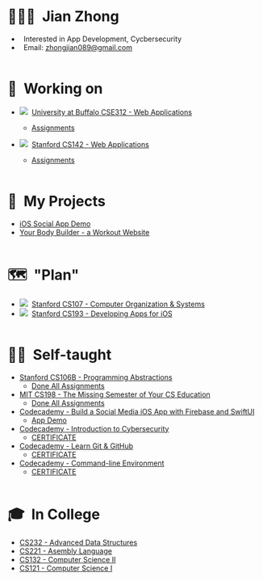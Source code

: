 # 🙋🏻‍♂️&nbsp;&nbsp;Jian Zhong
- &nbsp;&nbsp;Interested in App Development, Cycbersecurity
- &nbsp;&nbsp;Email: [zhongjian089@gmail.com](mailto:zhongjian089@gmail.com)
<br><br>

# 📍&nbsp;&nbsp;Working on
- ![](https://progress-bar.dev/70)&nbsp;&nbsp;[University at Buffalo CSE312 - Web Applications](https://cse312.com)
  - [Assignments](https://github.com/a2677331/CSE312-Web-Applications)

- ![](https://progress-bar.dev/90)&nbsp;&nbsp;[Stanford CS142 - Web Applications](https://web.stanford.edu/class/cs142/index.html)
  - [Assignments](https://github.com/a2677331/Stanford-CS142)
<br><br>


# 📌&nbsp;&nbsp;My Projects
- [iOS Social App Demo](https://www.youtube.com/watch?v=Hj154rLK7hw&list=PLE-isvGZOtw-1nRsCVy_yjKNnOzew7zLr&index=10)
- [Your Body Builder - a Workout Website](https://a2677331.github.io/gym/index.html)
<br><br>


# 🗺&nbsp;&nbsp;"Plan"
- ![](https://progress-bar.dev/0)&nbsp;&nbsp;[Stanford CS107 - Computer Organization & Systems](https://cs.stanford.edu/degrees/undergrad/Requirements.shtml) 
- ![](https://progress-bar.dev/0)&nbsp;&nbsp;[Stanford CS193 - Developing Apps for iOS](https://cs193p.sites.stanford.edu)
<br><br>


# 🏴‍☠️&nbsp;&nbsp;Self-taught
- [Stanford CS106B - Programming Abstractions](https://web.stanford.edu/class/archive/cs/cs106b/cs106b.1192/)
  - [Done All Assignments](https://github.com/a2677331/My-Solutions-Stanford-CS106B-HW)
- [MIT CS198 - The Missing Semester of Your CS Education](https://missing.csail.mit.edu)
  - [Done All Assignments](https://github.com/a2677331/MIT-Missing-Semester-My-Solutions.git)
- [Codecademy - Build a Social Media iOS App with Firebase and SwiftUI](https://www.codecademy.com/learn/paths/build-a-social-media-ios-app-with-firebase-and-swiftui)
  - [App Demo](https://www.youtube.com/watch?v=Hj154rLK7hw&t=25s)
- [Codecademy - Introduction to Cybersecurity](https://www.codecademy.com/learn/introduction-to-cybersecurity)
  - [CERTIFICATE](https://www.codecademy.com/profiles/jianZ5320566309/certificates/de0bd5c89521d004ce449a86b0ad3319)
- [Codecademy - Learn Git & GitHub](https://www.codecademy.com/learn/learn-git)
  - [CERTIFICATE](https://www.codecademy.com/profiles/jianZ5320566309/certificates/a8ab218d5950c29861635cc0bf12fd13)
- [Codecademy - Command-line Environment](https://www.codecademy.com/learn/learn-the-command-line)
  - [CERTIFICATE](https://www.codecademy.com/profiles/jianZ5320566309/certificates/c87ba0541f8be78bc2f4ba1128233f6f)
<br><br>


# 🎓&nbsp;&nbsp;In College
- [CS232 - Advanced Data Structures](https://github.com/a2677331/My-Solutions-CS232-HW)
- [CS221 - Asembly Language](https://github.com/a2677331/My-Solutions-CS221-HW)
- [CS132 - Computer Science II](https://github.com/a2677331/My-Solutions-CS132-HW)
- [CS121 - Computer Science I](https://github.com/a2677331/My-Solutions-CS121-HW)

